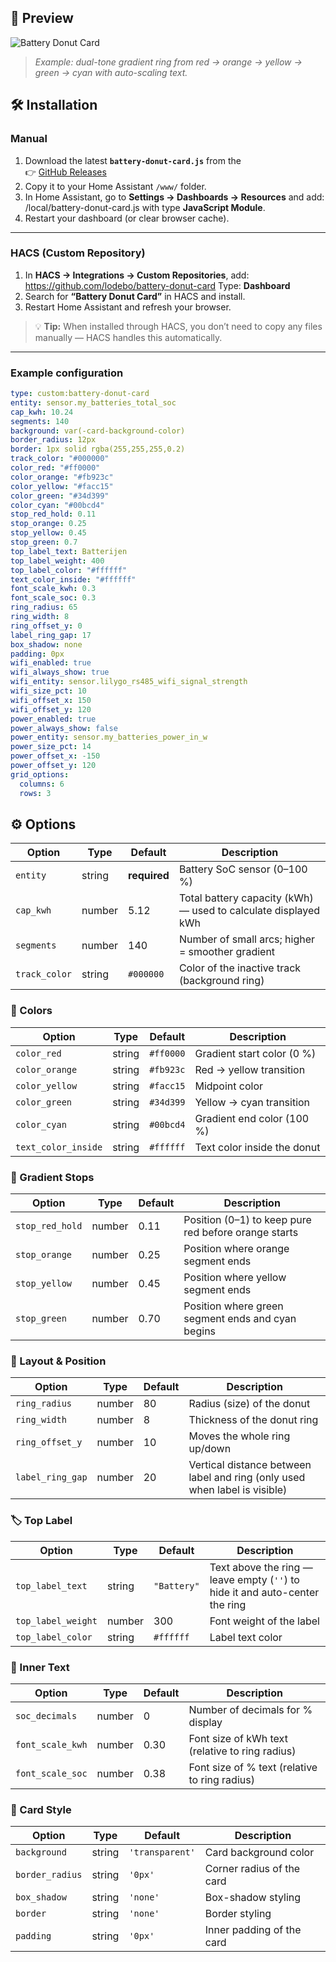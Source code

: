## 📸 Preview

![Battery Donut Card](https://raw.githubusercontent.com/lodebo/main/marstek.png)

> *Example: dual-tone gradient ring from red → orange → yellow → green → cyan with auto-scaling text.*


## 🛠️ Installation

### Manual

1. Download the latest **`battery-donut-card.js`** from the  
   👉 [GitHub Releases](https://github.com/lodebo/battery-donut-card/releases)
2. Copy it to your Home Assistant `/www/` folder.  
3. In Home Assistant, go to **Settings → Dashboards → Resources** and add:  /local/battery-donut-card.js
with type **JavaScript Module**.
4. Restart your dashboard (or clear browser cache).

---

### HACS (Custom Repository)

1. In **HACS → Integrations → Custom Repositories**, add:  https://github.com/lodebo/battery-donut-card
Type: **Dashboard**
2. Search for **“Battery Donut Card”** in HACS and install.  
3. Restart Home Assistant and refresh your browser.

> 💡 **Tip:** When installed through HACS, you don’t need to copy any files manually — HACS handles this automatically.

---

### Example configuration

```yaml
type: custom:battery-donut-card
entity: sensor.my_batteries_total_soc
cap_kwh: 10.24
segments: 140
background: var(-card-background-color)
border_radius: 12px
border: 1px solid rgba(255,255,255,0.2)
track_color: "#000000"
color_red: "#ff0000"
color_orange: "#fb923c"
color_yellow: "#facc15"
color_green: "#34d399"
color_cyan: "#00bcd4"
stop_red_hold: 0.11
stop_orange: 0.25
stop_yellow: 0.45
stop_green: 0.7
top_label_text: Batterijen
top_label_weight: 400
top_label_color: "#ffffff"
text_color_inside: "#ffffff"
font_scale_kwh: 0.3
font_scale_soc: 0.3
ring_radius: 65
ring_width: 8
ring_offset_y: 0
label_ring_gap: 17
box_shadow: none
padding: 0px
wifi_enabled: true
wifi_always_show: true
wifi_entity: sensor.lilygo_rs485_wifi_signal_strength
wifi_size_pct: 10
wifi_offset_x: 150
wifi_offset_y: 120
power_enabled: true
power_always_show: false
power_entity: sensor.my_batteries_power_in_w
power_size_pct: 14
power_offset_x: -150
power_offset_y: 120
grid_options:
  columns: 6
  rows: 3
```
## ⚙️ Options

| Option | Type | Default | Description |
|--------|------|----------|-------------|
| `entity` | string | **required** | Battery SoC sensor (0–100 %) |
| `cap_kwh` | number | 5.12 | Total battery capacity (kWh) — used to calculate displayed kWh |
| `segments` | number | 140 | Number of small arcs; higher = smoother gradient |
| `track_color` | string | `#000000` | Color of the inactive track (background ring) |

### 🎨 Colors
| Option | Type | Default | Description |
|--------|------|----------|-------------|
| `color_red` | string | `#ff0000` | Gradient start color (0 %) |
| `color_orange` | string | `#fb923c` | Red → yellow transition |
| `color_yellow` | string | `#facc15` | Midpoint color |
| `color_green` | string | `#34d399` | Yellow → cyan transition |
| `color_cyan` | string | `#00bcd4` | Gradient end color (100 %) |
| `text_color_inside` | string | `#ffffff` | Text color inside the donut |

### 🌈 Gradient Stops
| Option | Type | Default | Description |
|--------|------|----------|-------------|
| `stop_red_hold` | number | 0.11 | Position (0–1) to keep pure red before orange starts |
| `stop_orange` | number | 0.25 | Position where orange segment ends |
| `stop_yellow` | number | 0.45 | Position where yellow segment ends |
| `stop_green` | number | 0.70 | Position where green segment ends and cyan begins |

### 🧭 Layout & Position
| Option | Type | Default | Description |
|--------|------|----------|-------------|
| `ring_radius` | number | 80 | Radius (size) of the donut |
| `ring_width` | number | 8 | Thickness of the donut ring |
| `ring_offset_y` | number | 10 | Moves the whole ring up/down |
| `label_ring_gap` | number | 20 | Vertical distance between label and ring (only used when label is visible) |

### 🏷️ Top Label
| Option | Type | Default | Description |
|--------|------|----------|-------------|
| `top_label_text` | string | `"Battery"` | Text above the ring — leave empty (`''`) to hide it and auto-center the ring |
| `top_label_weight` | number | 300 | Font weight of the label |
| `top_label_color` | string | `#ffffff` | Label text color |

### 🔢 Inner Text
| Option | Type | Default | Description |
|--------|------|----------|-------------|
| `soc_decimals` | number | 0 | Number of decimals for % display |
| `font_scale_kwh` | number | 0.30 | Font size of kWh text (relative to ring radius) |
| `font_scale_soc` | number | 0.38 | Font size of % text (relative to ring radius) |

### 🧱 Card Style
| Option | Type | Default | Description |
|--------|------|----------|-------------|
| `background` | string | `'transparent'` | Card background color |
| `border_radius` | string | `'0px'` | Corner radius of the card |
| `box_shadow` | string | `'none'` | Box-shadow styling |
| `border` | string | `'none'` | Border styling |
| `padding` | string | `'0px'` | Inner padding of the card |









